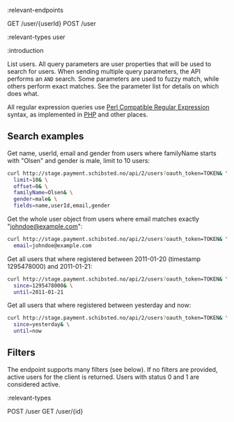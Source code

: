 :relevant-endpoints

GET /user/{userId}
POST /user

:relevant-types user

:introduction

List users. All query parameters are user properties
that will be used to search for users. When sending multiple query
parameters, the API performs an `AND` search. Some parameters are used
to fuzzy match, while others perform exact matches. See the parameter
list for details on which does what.

All regular expression queries use
[Perl Compatible Regular Expression](http://en.wikipedia.org/wiki/Perl_Compatible_Regular_Expressions)
syntax, as implemented in
[PHP](http://www.php.net/manual/en/reference.pcre.pattern.syntax.php) and other
places.

## Search examples

Get name, userId, email and gender from users where familyName starts with
"Olsen" and gender is male, limit to 10 users:

```sh
curl http://stage.payment.schibsted.no/api/2/users?oauth_token=TOKEN& \
  limit=10& \
  offset=0& \
  familyName=Olsen& \
  gender=male& \
  fields=name,userId,email,gender
```

Get the whole user object from users where email matches exactly
"johndoe@example.com":

```sh
curl http://stage.payment.schibsted.no/api/2/users?oauth_token=TOKEN& \
  email=johndoe@example.com
```

Get all users that where registered between 2011-01-20 (timestamp 1295478000)
and 2011-01-21:

```sh
curl http://stage.payment.schibsted.no/api/2/users?oauth_token=TOKEN& \
  since=1295478000& \
  until=2011-01-21
```

Get all users that where registered between yesterday and now:

```sh
curl http://stage.payment.schibsted.no/api/2/users?oauth_token=TOKEN& \
  since=yesterday& \
  until=now
```

## Filters

The endpoint supports many filters (see below). If no filters are provided,
active users for the client is returned. Users with status 0 and 1 are
considered active.

:relevant-types

POST /user
GET /user/{id}
